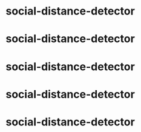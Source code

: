 # social-distance-detector
# social-distance-detector
# social-distance-detector
# social-distance-detector
# social-distance-detector
